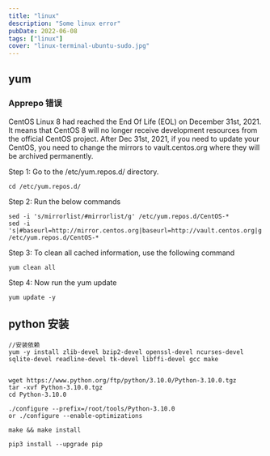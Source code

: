 ```yaml
---
title: "linux"
description: "Some linux error"
pubDate: 2022-06-08
tags: ["linux"]
cover: "linux-terminal-ubuntu-sudo.jpg"
---
```


## yum

### Apprepo 错误

CentOS Linux 8 had reached the End Of Life (EOL) on December 31st, 2021. It means that CentOS 8 will no longer receive development resources from the official CentOS project. After Dec 31st, 2021, if you need to update your CentOS, you need to change the mirrors to vault.centos.org where they will be archived permanently.

Step 1: Go to the /etc/yum.repos.d/ directory.

```shell
cd /etc/yum.repos.d/
```

Step 2: Run the below commands

```shell
sed -i 's/mirrorlist/#mirrorlist/g' /etc/yum.repos.d/CentOS-*
sed -i 's|#baseurl=http://mirror.centos.org|baseurl=http://vault.centos.org|g' /etc/yum.repos.d/CentOS-*
```

Step 3: To clean all cached information, use the following command

```shell
yum clean all
```

Step 4: Now run the yum update

```shell
yum update -y
```

## python 安装

```shell
//安装依赖
yum -y install zlib-devel bzip2-devel openssl-devel ncurses-devel sqlite-devel readline-devel tk-devel libffi-devel gcc make


wget https://www.python.org/ftp/python/3.10.0/Python-3.10.0.tgz
tar -xvf Python-3.10.0.tgz
cd Python-3.10.0

./configure --prefix=/root/tools/Python-3.10.0
or ./configure --enable-optimizations

make && make install

pip3 install --upgrade pip
```
